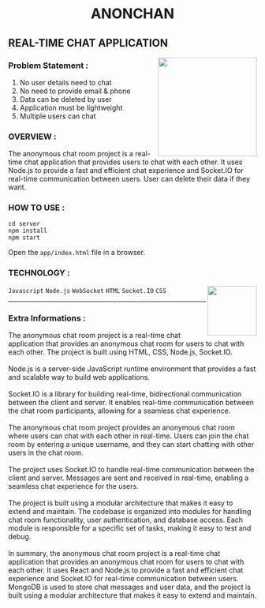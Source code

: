 <h1 align="center">ANONCHAN</h1>

## REAL-TIME CHAT APPLICATION 

<img align='right' src="https://media.giphy.com/media/TdEbWYu236gDO9LRAx/giphy.gif" width="200">

### Problem Statement :

1.  No user details need to chat
2.  No need to provide email & phone 
3.  Data can be deleted by user
4.  Application must be lightweight 
5.  Multiple users can chat


### OVERVIEW :

The anonymous chat room project is a real-time chat application that provides users to chat with each other. It uses Node.js to provide a fast and efficient chat experience and Socket.IO for real-time communication between users. User can delete their data if they want.

### HOW TO USE :

```
cd server
npm install
npm start
```

Open the `app/index.html` file in a browser. 

### TECHNOLOGY :

<img align='right' src="https://user-images.githubusercontent.com/114053180/222348354-b0a6cbb5-f5d3-4337-8cda-0a5bbd66eced.png" width="100">

`Javascript` `Node.js` `WebSocket` `HTML` `Socket.IO` `CSS`

---

### Extra Informations :

<p>
The anonymous chat room project is a real-time chat application that provides an anonymous chat room for users to chat with each other. The project is built using HTML, CSS, Node.js, Socket.IO.
<br><br>
Node.js is a server-side JavaScript runtime environment that provides a fast and scalable way to build web applications.
<br><br>
Socket.IO is a library for building real-time, bidirectional communication between the client and server. It enables real-time communication between the chat room participants, allowing for a seamless chat experience.
<br><br>
The anonymous chat room project provides an anonymous chat room where users can chat with each other in real-time. Users can join the chat room by entering a unique username, and they can start chatting with other users in the chat room.
<br><br>
The project uses Socket.IO to handle real-time communication between the client and server. Messages are sent and received in real-time, enabling a seamless chat experience for the users.
<br><br>
The project is built using a modular architecture that makes it easy to extend and maintain. The codebase is organized into modules for handling chat room functionality, user authentication, and database access. Each module is responsible for a specific set of tasks, making it easy to test and debug.
<br><br>
In summary, the anonymous chat room project is a real-time chat application that provides an anonymous chat room for users to chat with each other. It uses React and Node.js to provide a fast and efficient chat experience and Socket.IO for real-time communication between users. MongoDB is used to store chat messages and user data, and the project is built using a modular architecture that makes it easy to extend and maintain.
</p>


